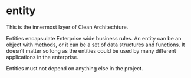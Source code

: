 # entity

This is the innermost layer of Clean Architechture.

Entities encapsulate Enterprise wide business rules. An entity can be an object
with methods, or it can be a set of data structures and functions. It doesn’t
matter so long as the entities could be used by many different applications in
the enterprise.

Entities must not depend on anything else in the project.
